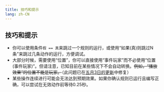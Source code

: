 ```yaml
---
title: 技巧和提示
lang: zh-CN
---
```


## 技巧和提示

* 你可以使用条件`假 == 真`来跳过一个规则的运行，或使用“如果(真)则跳过N条”来跳过几条动作的运行，方便调试。
* 大部分时候，需要使用“位置”，你可以直接使用“事件玩家”而不必使用“位置(事件玩家)”。但请注意，已知目前在某些情况下不会自动转换。~~例如，“播放效果”的位置不能是玩家。~~（此问题已在[五月3日的更新](https://us.forums.blizzard.com/en/overwatch/t/overwatch-ptr-patch-notes-may-3-2019/340171)中修复）
* 某些操作连续进行可能会无法达到预期效果。如果你确认规则已运行且编写正确，可以尝试在无效动作前等待0.25秒。
